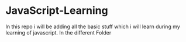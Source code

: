 # JavaScript-Learning
 In this repo i will be adding all the basic stuff which i will learn during my learning of javascript. In the different Folder

